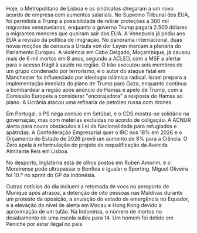Hoje, o Metropolitano de Lisboa e os sindicatos chegaram a um novo acordo de empresa com aumentos salariais. No Supremo Tribunal dos EUA, foi permitida a Trump a possibilidade de retirar proteções a 300 mil migrantes venezuelanos, enquanto o governo Trump pagará 2.500 dólares a migrantes menores que queiram sair dos EUA. A Venezuela já pediu aos EUA a revisão da política de imigração. No panorama internacional, duas novas moções de censura a Ursula von der Leyen marcam a plenária do Parlamento Europeu. A violência em Cabo Delgado, Moçambique, já causou mais de 6 mil mortos em 8 anos, segundo a ACLED, com a MSF a alertar para o acesso frágil à saúde na região. O Irão executou seis membros de um grupo condenado por terrorismo, e o autor do ataque fatal em Manchester foi influenciado por ideologia islâmica radical. Israel prepara a implementação imediata do plano de Trump para Gaza, enquanto continua a bombardear a região após anúncio do Hamas e apelo de Trump, com a Comissão Europeia a considerar "encorajadora" a resposta do Hamas ao plano. A Ucrânia atacou uma refinaria de petróleo russa com drones.

Em Portugal, o PS nega conluio em Setúbal, e o CDS mostra-se solidário na governação, mas com matérias excluídas no acordo de coligação. A ACNUR alerta para novos obstáculos à Lei da Nacionalidade para refugiados e apátridas. A Confederação Empresarial quer o IRC nos 18% em 2026 e o Orçamento do Estado de 2026 prevê um aumento de 8% para a Ciência. O Zero apela à reformulação do projeto de requalificação da Avenida Almirante Reis em Lisboa.

No desporto, Inglaterra está de olhos postos em Ruben Amorim, e o Moreirense pode ultrapassar o Benfica e igualar o Sporting. Miguel Oliveira foi 10.º no sprint do GP da Indonésia.

Outras notícias do dia incluem a retomada de voos no aeroporto de Munique após atrasos, a detenção de oito pessoas nas Maldivas durante um protesto da oposição, a anulação do estado de emergência no Equador, e a elevação do nível de alerta em Macau e Hong Kong devido à aproximação de um tufão. Na Indonésia, o número de mortos no desabamento de uma escola subiu para 14. Um homem foi detido em Peniche por estar ilegal no país.